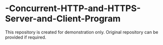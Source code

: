 # -Concurrent-HTTP-and-HTTPS-Server-and-Client-Program
This repository is created for demonstration only. Original repository can be provided if required.
